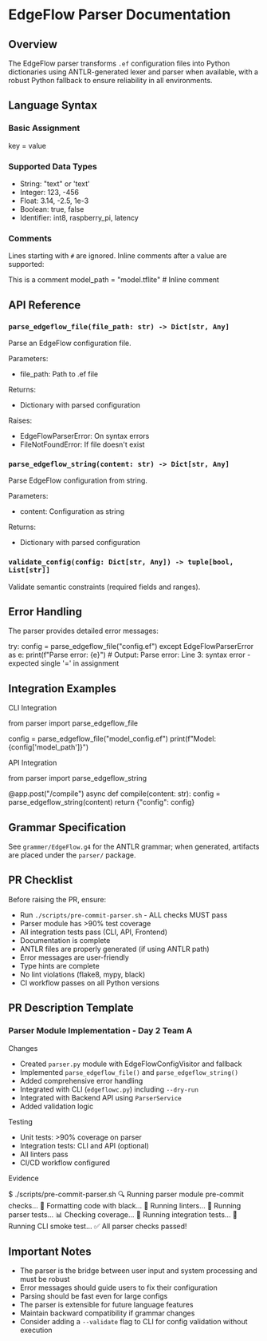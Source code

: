 # EdgeFlow Parser Documentation

## Overview
The EdgeFlow parser transforms `.ef` configuration files into Python dictionaries using ANTLR-generated lexer and parser when available, with a robust Python fallback to ensure reliability in all environments.

## Language Syntax

### Basic Assignment
key = value

### Supported Data Types
- String: "text" or 'text'
- Integer: 123, -456
- Float: 3.14, -2.5, 1e-3
- Boolean: true, false
- Identifier: int8, raspberry_pi, latency

### Comments
Lines starting with `#` are ignored. Inline comments after a value are supported:

This is a comment
model_path = "model.tflite"  # Inline comment

## API Reference

### `parse_edgeflow_file(file_path: str) -> Dict[str, Any]`
Parse an EdgeFlow configuration file.

Parameters:
- file_path: Path to .ef file

Returns:
- Dictionary with parsed configuration

Raises:
- EdgeFlowParserError: On syntax errors
- FileNotFoundError: If file doesn't exist

### `parse_edgeflow_string(content: str) -> Dict[str, Any]`
Parse EdgeFlow configuration from string.

Parameters:
- content: Configuration as string

Returns:
- Dictionary with parsed configuration

### `validate_config(config: Dict[str, Any]) -> tuple[bool, List[str]]`
Validate semantic constraints (required fields and ranges).

## Error Handling

The parser provides detailed error messages:

try:
    config = parse_edgeflow_file("config.ef")
except EdgeFlowParserError as e:
    print(f"Parse error: {e}")
    # Output: Parse error: Line 3: syntax error - expected single '=' in assignment

## Integration Examples

CLI Integration

from parser import parse_edgeflow_file

config = parse_edgeflow_file("model_config.ef")
print(f"Model: {config['model_path']}")

API Integration

from parser import parse_edgeflow_string

@app.post("/compile")
async def compile(content: str):
    config = parse_edgeflow_string(content)
    return {"config": config}

## Grammar Specification
See `grammer/EdgeFlow.g4` for the ANTLR grammar; when generated, artifacts are placed under the `parser/` package.

## PR Checklist

Before raising the PR, ensure:

- Run `./scripts/pre-commit-parser.sh` - ALL checks MUST pass
- Parser module has >90% test coverage
- All integration tests pass (CLI, API, Frontend)
- Documentation is complete
- ANTLR files are properly generated (if using ANTLR path)
- Error messages are user-friendly
- Type hints are complete
- No lint violations (flake8, mypy, black)
- CI workflow passes on all Python versions

## PR Description Template

### Parser Module Implementation - Day 2 Team A

Changes
- Created `parser.py` module with EdgeFlowConfigVisitor and fallback
- Implemented `parse_edgeflow_file()` and `parse_edgeflow_string()`
- Added comprehensive error handling
- Integrated with CLI (`edgeflowc.py`) including `--dry-run`
- Integrated with Backend API using `ParserService`
- Added validation logic

Testing
- Unit tests: >90% coverage on parser
- Integration tests: CLI and API (optional)
- All linters pass
- CI/CD workflow configured

Evidence

$ ./scripts/pre-commit-parser.sh
🔍 Running parser module pre-commit checks...
📝 Formatting code with black...
🧹 Running linters...
🧪 Running parser tests...
📊 Checking coverage...
🔗 Running integration tests...
💨 Running CLI smoke test...
✅ All parser checks passed!

## Important Notes

- The parser is the bridge between user input and system processing and must be robust
- Error messages should guide users to fix their configuration
- Parsing should be fast even for large configs
- The parser is extensible for future language features
- Maintain backward compatibility if grammar changes
- Consider adding a `--validate` flag to CLI for config validation without execution

